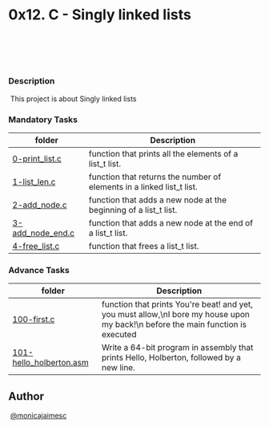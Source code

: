 # **0x12. C - Singly linked lists**
​
## 
​
### Description
​ This project is about Singly linked lists
### Mandatory Tasks
| folder | Description |
| ------ | ------ |
| [0-print_list.c](0-print_list.c) | function that prints all the elements of a list_t list. |
| [1-list_len.c](1-list_len.c) | function that returns the number of elements in a linked list_t list. |
| [2-add_node.c](2-add_node.c) | function that adds a new node at the beginning of a list_t list.|
| [3-add_node_end.c](3-add_node_end.c) | function that adds a new node at the end of a list_t list. |
| [4-free_list.c](4-free_list.c) | function that frees a list_t list. |

### Advance Tasks
| folder | Description |
| ------ | ------ |
| [100-first.c](100-first.c) |  function that prints You're beat! and yet, you must allow,\nI bore my house upon my back!\n before the main function is executed|
| [101-hello_holberton.asm](101-hello_holberton.asm) | Write a 64-bit program in assembly that prints Hello, Holberton, followed by a new line.|

## Author
​
[@monicajaimesc](@monicajaimesc)
